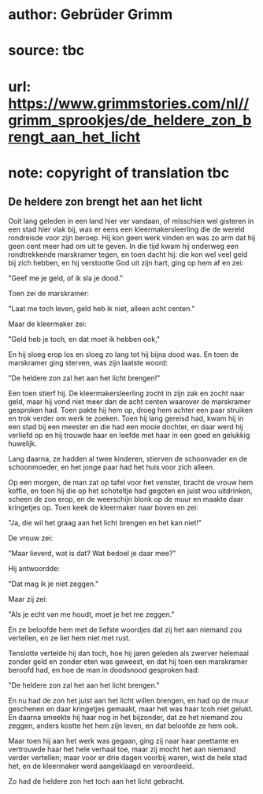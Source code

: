 # author: Gebrüder Grimm
# source: tbc
# url: https://www.grimmstories.com/nl//grimm_sprookjes/de_heldere_zon_brengt_aan_het_licht
# note: copyright of translation tbc

## De heldere zon brengt het aan het licht 

Ooit lang geleden in een land hier ver vandaan, of misschien wel
gisteren in een stad hier vlak bij, was er eens een kleermakersleerling
die de wereld rondreisde voor zijn beroep. Hij kon geen werk vinden en
was zo arm dat hij geen cent meer had om uit te geven. In die tijd kwam
hij onderweg een rondtrekkende marskramer tegen, en toen dacht hij: die
kon wel veel geld bij zich hebben, en hij verstootte God uit zijn hart,
ging op hem af en zei:

"Geef me je geld, of ik sla je dood."

Toen zei de marskramer:

"Laat me toch leven, geld heb ik niet, alleen acht centen."

Maar de kleermaker zei:

"Geld heb je toch, en dat moet ik hebben ook,"

En hij sloeg erop los en sloeg zo lang tot hij bijna dood was. En toen
de marskramer ging sterven, was zijn laatste woord:

"De heldere zon zal het aan het licht brengen!"

Een toen stierf hij. De kleermakersleerling zocht in zijn zak en zocht
naar geld, maar hij vond niet meer dan de acht centen waarover de
marskramer gesproken had. Toen pakte hij hem op, droeg hem achter een
paar struiken en trok verder om werk te zoeken. Toen hij lang gereisd
had, kwam hij in een stad bij een meester en die had een mooie dochter,
en daar werd hij verliefd op en hij trouwde haar en leefde met haar in
een goed en gelukkig huwelijk.

Lang daarna, ze hadden al twee kinderen, stierven de schoonvader en de
schoonmoeder, en het jonge paar had het huis voor zich alleen.

Op een morgen, de man zat op tafel voor het venster, bracht de vrouw hem
koffie, en toen hij die op het schoteltje had gegoten en juist wou
uitdrinken, scheen de zon erop, en de weerschijn blonk op de muur en
maakte daar kringetjes op. Toen keek de kleermaker naar boven en zei:

"Ja, die wil het graag aan het licht brengen en het kan niet!"

De vrouw zei:

"Maar lieverd, wat is dat? Wat bedoel je daar mee?"

Hij antwoordde:

"Dat mag ik je niet zeggen."

Maar zij zei:

"Als je echt van me houdt, moet je het me zeggen."

En ze beloofde hem met de liefste woordjes dat zij het aan niemand zou
vertellen, en ze liet hem niet met rust.

Tenslotte vertelde hij dan toch, hoe hij jaren geleden als zwerver
helemaal zonder geld en zonder eten was geweest, en dat hij toen een
marskramer beroofd had, en hoe de man in doodsnood gesproken had:

"De heldere zon zal het aan het licht brengen."

En nu had de zon het juist aan het licht willen brengen, en had op de
muur geschenen en daar kringetjes gemaakt, maar het was haar tcoh niet
gelukt. En daarna smeekte hij haar nog in het bijzonder, dat ze het
niemand zou zeggen, anders kostte het hem zijn leven, en dat beloofde ze
hem ook.

Maar toen hij aan het werk was gegaan, ging zij naar haar peettante en
vertrouwde haar het hele verhaal toe, maar zij mocht het aan niemand
verder vertellen; maar voor er drie dagen voorbij waren, wist de hele
stad het, en de kleermaker werd aangeklaagd en veroordeeld.

Zo had de heldere zon het toch aan het licht gebracht.
